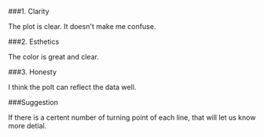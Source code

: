 ###1. Clarity

The plot is clear. It doesn't make me confuse.

###2. Esthetics

The color is great and clear.

###3. Honesty

I think the polt can reflect the data well.

###Suggestion

If there is a certent number of turning point of each line, that will let us know more detial.
